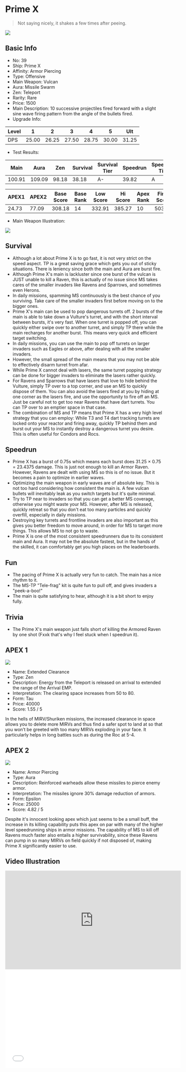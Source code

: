 # Prime X

> Not saying nicely, it shakes a few times after peeing.

<img src="/ships/ship_39.png" style={{zoom:1}}/>

## Basic Info

- No: 39
- Ship: Prime X
- Affinity: Armor Piercing
- Type: Offensive
- Main Weapon: Vulcan
- Aura: Missile Swarm
- Zen: Teleport
- Rarity: Rare
- Price: 1500
- Main Description: 10 successive projectiles fired forward with a slight sine wave firing pattern from the angle of the bullets fired.
- Upgrade Info: 

| Level | 1 | 2 | 3 | 4 | 5 | Ult |
|--|--|--|--|--|--|--|
| DPS | 25.00 | 26.25 | 27.50 | 28.75 | 30.00 | 31.25 |

- Test Results: 

| Main | Aura | Zen | Survival | Survival Tier | Speedrun | Speedrun Tier | Fun | Fun Tier |
|--|--|--|--|--|--|--|--|--|
| 100.91 | 109.09 | 98.18 | 38.18 | A- | 39.82 | A | 39.82 | A |

| APEX1 | APEX2 | Base Score | Base Rank | Low Score | Hi Score | Apex Rank | Final Score | FinalRank |
|--|--|--|--|--|--|--|--|--|
| 24.73 | 77.09 | 308.18 | 14 | 332.91 | 385.27 | 10 | 503.09 | 11 |

- Main Weapon Illustration:

<img src="/illustration/main_39.gif" style={{zoom:1}}/>

## Survival

- Although a lot about Prime X is to go fast, it is not very strict on the speed aspect. TP is a great saving grace which gets you out of sticky situations. There is leniency since both the main and Aura are burst fire.
- Although Prime X's main is lackluster since one burst of the vulcan is JUST unable to kill a Raven, this is actually of no issue since MS takes cares of the smaller invaders like Ravens and Sparrows, and sometimes even Herons.
- In daily missions, spamming MS continuously is the best chance of you surviving. Take care of the smaller invaders first before moving on to the bigger ones.
- Prime X's main can be used to pop dangerous turrets off. 2 bursts of the main is able to take down a Vulture's turret, and with the short interval between bursts, it's very fast. When one turret is popped off, you can quickly either swipe over to another turret, and simply TP there while the main recharges for another burst. This means very quick and efficient target switching.
- In daily missions, you can use the main to pop off turrets on larger invaders such as Eagles or above, after dealing with all the smaller invaders.
- However, the small spread of the main means that you may not be able to effectively disarm turret from afar.
- While Prime X cannot deal with lasers, the same turret popping strategy can be done for bigger invaders to eliminate the lasers rather quickly.
- For Ravens and Sparrows that have lasers that love to hide behind the Vulture, simply TP over to a top corner, and use an MS to quickly dispose of them. You can also avoid the lasers fired at you by hiding at one corner as the lasers fire, and use the opportunity to fire off an MS. Just be careful not to get too near Ravens that have dart turrets. You can TP over to an emptier space in that case.
- The combination of MS and TP means that Prime X has a very high level strategy that you can employ: While T3 and T4 dart tracking turrets are locked onto your reactor and firing away, quickly TP behind them and burst out your MS to instantly destroy a dangerous turret you desire. This is often useful for Condors and Rocs.

## Speedrun

- Prime X has a burst of 0.75s which means each burst does 31.25 × 0.75 = 23.4375 damage. This is just not enough to kill an Armor Raven. However, Ravens are dealt with using MS so this is of no issue. But it becomes a pain to optimize in earlier waves.
- Optimizing the main weapon in early waves are of absolute key. This is not too hard considering how consistent the main is. A few vulcan bullets will inevitably leak as you switch targets but it's quite minimal.
- Try to TP near to invaders so that you can get a better MS coverage, otherwise you might waste your MS. However, after MS is released, quickly retreat so that you don't eat too many particles and quickly overfill, especially in daily missions.
- Destroying key turrets and frontline invaders are also important as this gives you better freedom to move around, in order for MS to target more things. This allows MS to not go to waste.
- Prime X is one of the most consistent speedrunners due to its consistent main and Aura. It may not be the absolute fastest, but in the hands of the skilled, it can comfortably get you high places on the leaderboards.

## Fun

- The pacing of Prime X is actually very fun to catch. The main has a nice rhythm to it.
- The MS-TP "Tele-frag" kit is quite fun to pull off, and gives invaders a "peek-a-boo!"
- The main is quite satisfying to hear, although it is a bit short to enjoy fully.

## Trivia

- The Prime X's main weapon just falls short of killing the Armored Raven by one shot (Fxxk that's why I feel stuck when I speedrun it).

## APEX 1

<img src="/ships/ship_39_apex_1.png" style={{zoom:1}}/>

- Name: Extended Clearance
- Type: Zen
- Description: Energy from the Teleport is released on arrival to extended the range of the Arrival EMP.
- Interpretation: The clearing space increases from 50 to 80.
- Form: Tau
- Price: 40000
- Score: 1.55 / 5

In the hells of MIRV/Shuriken missions, the increased clearance in space allows you to delete more MIRVs and thus find a safer spot to land at so that you won’t be greeted with too many MIRVs exploding in your face. It particularly helps in long battles such as during the Roc at 5-4.

## APEX 2

<img src="/ships/ship_39_apex_2.png" style={{zoom:1}}/>

- Name: Armor Piercing
- Type: Aura
- Description: Reinforced warheads allow these missiles to pierce enemy armor.
- Interpretation: The missiles ignore 30% damage reduction of armors.
- Form: Epsilon
- Price: 25000
- Score: 4.82 / 5

Despite it's innocent looking apex which just seems to be a small buff, the increase in its killing capability puts this apex on par with many of the higher level speedrunning ships in armor missions. The capability of MS to kill off Ravens much faster also entails a higher survivability, since these Ravens can pump in so many MIRVs on field quickly if not disposed of, making Prime X significantly easier to use.

## Video Illustration

<iframe width="560" height="315" src="https://www.youtube.com/embed/KUk1eEm1KLo?si=KJxy-dK3uHPX0cba" title="YouTube video player" frameborder="0" allow="accelerometer; autoplay; clipboard-write; encrypted-media; gyroscope; picture-in-picture; web-share" referrerpolicy="strict-origin-when-cross-origin" allowfullscreen></iframe>

<br/>

<iframe width="560" height="315" src="//player.bilibili.com/player.html?aid=272754431&bvid=BV1iF411d7A4&cid=1177613429&p=1&autoplay=false" scrolling="no" border="0" frameborder="no" allow="accelerometer; autoplay; clipboard-write; encrypted-media; gyroscope; picture-in-picture; web-share" framespacing="0" allowfullscreen="true"> </iframe>